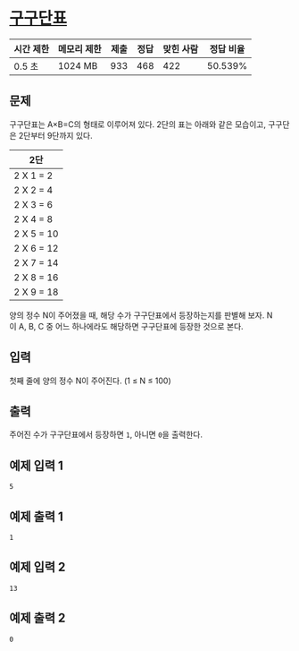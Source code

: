 # [구구단표](https://www.acmicpc.net/problem/32710)

| 시간 제한 | 메모리 제한 | 제출 | 정답 | 맞힌 사람 | 정답 비율 |
| --- | --- | --- | --- | --- | --- |
| 0.5 초 | 1024 MB | 933 | 468 | 422 | 50.539% |

## 문제

구구단표는 A×B=C의 형태로 이루어져 있다. 2단의 표는 아래와 같은 모습이고, 구구단은 2단부터 9단까지 있다.

| 2단 |
| --- |
| 2 X 1 = 2 |
| 2 X 2 = 4 |
| 2 X 3 = 6 |
| 2 X 4 = 8 |
| 2 X 5 = 10 |
| 2 X 6 = 12 |
| 2 X 7 = 14 |
| 2 X 8 = 16 |
| 2 X 9 = 18 |

양의 정수 N이 주어졌을 때, 해당 수가 구구단표에서 등장하는지를 판별해 보자. N이 A, B, C 중 어느 하나에라도 해당하면 구구단표에 등장한 것으로 본다.

## 입력

첫째 줄에 양의 정수 N이 주어진다. (1 ≤ N ≤ 100)

## 출력

주어진 수가 구구단표에서 등장하면 `1`, 아니면 `0`을 출력한다.

## 예제 입력 1

```
5

```

## 예제 출력 1

```
1

```

## 예제 입력 2

```
13

```

## 예제 출력 2

```
0
```
